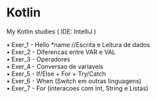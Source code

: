 # Kotlin
My Kotlin studies ( IDE: IntelliJ )

• Exer_1 - Hello *name //Escrita e Leitura de dados<br>
• Exer_2 - Diferencas entre VAR e VAL<br>
• Exer_3 - Operadores<br>
• Exer_4 - Conversao de variaveis<br>
• Exer_5 - If/Else + For + Try/Catch<br>
• Exer_6 - When (Switch em outras linguagens)<br>
• Exer_7 - For (interacoes com Int, String e Listas)<br>

